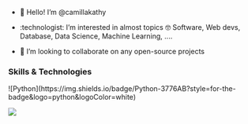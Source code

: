 - 👋 Hello! I’m @camillakathy
- <p>:technologist: I’m interested in almost topics 🤓 Software, Web devs, Database, Data Science, Machine Learning, .... </p>
- 💞️ I’m looking to collaborate on any open-source projects
<h3>Skills & Technologies</h3>
<p align="left"> ![Python](https://img.shields.io/badge/Python-3776AB?style=for-the-badge&logo=python&logoColor=white) </p>
<img src="{https://img.shields.io/badge/Codecov-F01F7A?style=for-the-badge&logo=Codecov&logoColor=white}" />
